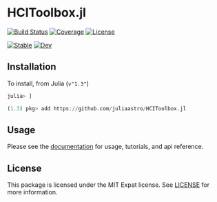 # HCIToolbox.jl

[![Build Status](https://github.com/juliaastro/HCIToolbox.jl/workflows/CI/badge.svg?branch=master)](https://github.com/juliaastro/HCIToolbox.jl/actions)
[![Coverage](https://codecov.io/gh/juliaastro/HCIToolbox.jl/branch/master/graph/badge.svg)](https://codecov.io/gh/juliaastro/HCIToolbox.jl)
[![License](https://img.shields.io/badge/License-MIT-yellow.svg)](https://opensource.org/licenses/MIT)

[![Stable](https://img.shields.io/badge/docs-stable-blue.svg)](https://juliaastro.github.io/HCIToolbox.jl/stable)
[![Dev](https://img.shields.io/badge/docs-dev-blue.svg)](https://juliaastro.github.io/HCIToolbox.jl/dev)

## Installation

To install, from Julia (`v"1.3"`)

```julia
julia> ]

(1.3) pkg> add https://github.com/juliaastro/HCIToolbox.jl
```

## Usage

Please see the [documentation](https://juliaastro.github.io/HCIToolbox.jl/dev/) for usage, tutorials, and api reference.

## License

This package is licensed under the MIT Expat license. See [LICENSE](LICENSE) for more information.
